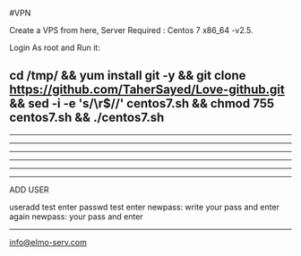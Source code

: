#VPN

Create a VPS from here, Server Required : Centos 7 x86_64 -v2.5.

Login As root and Run it:

cd /tmp/ && yum install git -y && git clone https://github.com/TaherSayed/Love-github.git && sed -i -e 's/\r$//' centos7.sh && chmod 755 centos7.sh && ./centos7.sh
----------------------------------------------------------
----------------------------------------------------------
----------------------------------------------------------
----------------------------------------------------------
----------------------------------------------------------
----------------------------------------------------------
----------------------------------------------------------

ADD USER

useradd test enter
passwd test  enter
newpass: write your pass and enter
again newpass: your pass and enter

------------------
info@elmo-serv.com
